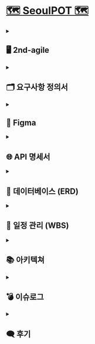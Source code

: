 # [🗺️ SeoulPOT 🗺️](http://15.165.46.156/)

<details>
  <summary><h2>🖥️ 2nd-agile</h2></summary>
  <p><strong>개발 기간</strong> | 2024-08-28 ~ 2024-09-27 (총 30일)</p>
  <p><strong>개발 목표</strong> | 웹 UI 개선, 기능 성능 강화, 데이터 분석 수행, 데이터 업데이트 자동화</p>
  <p><strong>UI</strong> |</p>
<table style="width: 100%; border-collapse: collapse;">
  <tr>
    <th align="center">
      한글 UI
    </th>
    <th align="center">
      영어 UI
    </th>
  </tr>
  <tr>
    <td align="center">
      <img src="https://github.com/user-attachments/assets/ccbe19ee-93f0-4c89-be38-7d8e6e08d094" width="500"/>
    </td>
    <td align="center">
      <img src="https://github.com/user-attachments/assets/665f4684-3119-434b-a127-4bf05501c25a" width="500"/>
    </td>
  </tr>
  <tr>
    <td align="center">
      <img src="https://github.com/user-attachments/assets/cc9283ac-1be0-483b-b132-4734506c325b" width="500"/>
    </td>
    <td align="center">
      <img src="https://github.com/user-attachments/assets/d9071641-c327-4d13-a929-633a072af297" width="500"/>
    </td>
  </tr>
  
  <tr>
    <td align="center">
      <img src="https://github.com/user-attachments/assets/cbf38bb9-5502-4d06-b055-0ccd3866e3a9" width="500"/>
    </td>
    <td align="center">
      <img src="https://github.com/user-attachments/assets/0d370d5b-569a-4553-bfc1-23bb0dc65173" width="500"/>
    </td>
  </tr>
  <tr>
    <td align="center">
      <img src="https://github.com/user-attachments/assets/375bf580-65c7-4f43-82ab-7b839da39059" width="500"/>
    </td>
    <td align="center">
      <img src="https://github.com/user-attachments/assets/213e3fb4-9f94-406d-92c5-3828e871420e" width="500"/>
    </td>
  </tr>
  <tr>
    <td align="center">
      <img src="https://github.com/user-attachments/assets/02ed4d4e-7d51-4d24-bb57-09ef4223a556" width="500"/>
    </td>
    <td align="center">
      <img src="https://github.com/user-attachments/assets/4ec75489-ea10-498b-8fab-fa9dbe0fa9b7" width="500"/>
    </td>
  </tr>
  <tr>
    <td align="center">
      <img src="https://github.com/user-attachments/assets/588fe046-52e9-44c8-9c53-7add02ae7fd6" width="500"/>
    </td>
    <td align="center">
      <img src="https://github.com/user-attachments/assets/63904072-988c-4e8b-b653-8242e6b3a7c1" width="500"/>
    </td>
  </tr>
</table>



</details>

<details>
  <summary><h2>🗂️ 요구사항 정의서</h2></summary>
  <details>
    <summary>프로젝트 관리</summary>
    <br/>
    <img src="https://github.com/user-attachments/assets/93ce529c-6a90-4bdd-b278-1b404907bfa5"  width="700"/>
  </details>
  <details>
    <summary>웹</summary>
    <br/>
    <img src="https://github.com/user-attachments/assets/d386f944-154c-4a11-940a-864fbf9fbf34"  width="700"/>
  </details>
  <details>
    <summary>DA-AI</summary>
    <br/>
    <img src="https://github.com/user-attachments/assets/e5405161-76f5-4746-912b-26c5891bccee"  width="700"/>
  </details>
  <details>
    <summary>DE</summary>
    <br/>
    <img src="https://github.com/user-attachments/assets/fa0537cc-bf91-4233-a98a-1bd4a9d4cbbe"  width="700"/>
  </details>
</details>

<details>
  <summary><h2>🎨 Figma</h2></summary>
  <img src="https://github.com/user-attachments/assets/44598316-7fd2-432b-8a9e-eccbab765b47"  width="1000"/>
</details>

<details>
  <summary><h2>🌐 API 명세서</h2></summary>
  <img src="https://github.com/user-attachments/assets/78e5917d-3bc8-43e5-add0-6e3ba315e0d3"  width="700"/>
</details>


<details>
  <summary><h2>💾 데이터베이스 (ERD)</h2></summary>
  <img src="https://github.com/user-attachments/assets/3fd00d33-0c3c-4a4f-ae01-9ff6c08db329"  width="700"/>
</details>

<details>
  <summary><h2>📅 일정 관리 (WBS)</h2></summary>
  <img src="https://github.com/user-attachments/assets/8c51f9bd-d421-4e16-864d-10c425b8a320"  width="1000"/>
</details>


<details>
  <summary><h2>📚 아키텍쳐</h2></summary>
  <img src="https://github.com/user-attachments/assets/3672822f-8e68-49e6-90dd-4cd3338c1c05"  width="700"/>
</details>

<details>
  <summary><h2>💣 이슈로그</h2></summary>
  <h3>⚠️ 추론시간 장기화 문제 [AI-한줄평]</h3>
  <p><strong>문제:</strong> 한줄평 생성 시 추론시간 과다(420 시간)</p>
  <p><strong>해결:</strong> 모델 양자화를 바탕으로 시간 감소(38 시간)</p>
  
  ```
quantized_model = torch.quantization.quantize_dynamic(
    model, {torch.nn.Linear}, dtype=torch.qint8  
)
```

  <br/>
  <h3>⚠️ 문장 완성도 성능저하 문제 [AI-한줄평]</h3>
  <p><strong>문제:</strong> 원문을 한줄로 요약하면서 문장이 과도하게 길어지고 문맥의 완성도가 상당히 저하</p>
  <p><strong>해결:</strong> 추론 과정에서 원문을 일정단위로 분할요약하고 다시 합친 후 재요약하는 식으로 일부 해결</p>
  
  ```
chunks = [input_ids[i:i + 100] for i in range(0, len(input_ids), 100)]
```

  <br/>
</details>


<details>
  <summary><h2>🗨️ 후기</h2></summary>
  <p class="message">
      <strong>민정 : </strong>
      이리저리 부딪혀가며 다같이 으쌰으쌰한 3달이었습니다. 배운게 참 많아요 !!
      다들 넘 고생하셨습니다. 앞으로도 각자의 자리에서 화이팅 !! 💫
  </p>
  <p class="message">
      <strong>은진 : </strong>
  </p>
  <p class="message">
      <strong>종식 : </strong>
      처음에는 제가 끝가지 갈 수 있을가 의문이었지만 유능한 팀원들이 있었기에 끝까지 온 것 같습니다. 다들 최종프젝도, 나중에 있을 취업도 잘 되면 좋겠습니다!
  </p>
  <p class="message">
      <strong>해린 : </strong>
  </p>
  <p class="message">
      <strong>건우 :</strong>
      텔레비전들과 함께했던 토이프로젝트. 어려웠던 게 참 많았지만, 팀원들이 있어서 해낼 수 있었습니다. 다들 최종 프로젝트때도 각자 위치에서 힘내요!!
  </p>
  <p class="message">
      <strong>연규 : </strong>
  </p>
  <p class="message">
      <strong>승민 : </strong>
  </p>
  <p class="message">
      <strong>영빈 : </strong>
      뒤늦게 합류해서 한달밖에 함께하지 못했지만 하길 참 잘했다고 생각했습니다. 배운게 많은 한달이었습니다. 최종프로젝트도 화이팅~ 
  </p>
</details>

